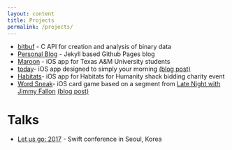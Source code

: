```yaml
---
layout: content
title: Projects
permalink: /projects/
---
```


- [bitbuf](https://github.com/mkchoi212/bitbuf) - C API for creation and analysis of binary data
- [Personal Blog](https://github.com/mkchoi212/mkchoi212.github.io) - Jekyll based Github Pages blog
- [Maroon](https://github.com/mkchoi212/Maroon) - iOS app for Texas A&M University students
- [today](https://github.com/mkchoi212/today)- iOS app designed to simply your morning [(blog post)](http://sickaf.xyz/2016/05/today-app)
- [Habitats](https://github.com/mkchoi212/Habitats)- iOS app for Habitats for Humanity shack bidding charity event
- [Word Sneak](https://github.com/mkchoi212/Wordsneak)- iOS card game based on a segment from [Late Night with Jimmy Fallon](https://www.youtube.com/watch?v=9nBBgD0q6rA) [(blog post)](http://sickaf.xyz/2016/02/word-sneak)

# Talks
- [Let us go: 2017](http://sickaf.xyz/2017/06/first-talk) - Swift conference in Seoul, Korea

